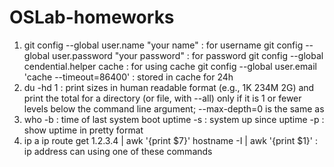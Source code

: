 # OSLab-homeworks
1. git config --global user.name "your name" : for username
   git config --global user.password "your password" : for password
   git config --global cendential.helper cache : for using cache
   git config --global user.email 'cache --timeout=86400' : stored in cache for 24h
2. du -hd 1 : print sizes in human readable format (e.g., 1K 234M 2G)  and print the total for a directory (or file, with --all) only if it is 1 or fewer levels below the command line argument;  --max-depth=0 is the same as
3. who -b : time of last system boot
   uptime -s : system up since
   uptime -p : show uptime in pretty format
4. ip a
ip route get 1.2.3.4 | awk '{print $7}'
hostname -I | awk '{print $1}' : ip address can using one of these commands
